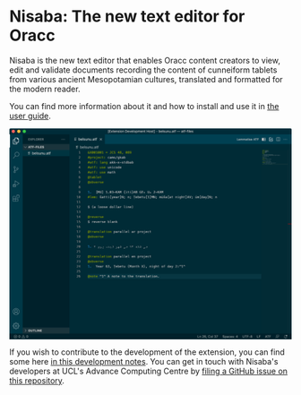 # Nisaba: The new text editor for Oracc

Nisaba is the new text editor that enables Oracc content creators to view, edit and validate documents recording the content of cunneiform tablets from
various ancient Mesopotamian cultures, translated and formatted for the modern reader.

You can find more information about it and how to install and use it in [the user guide](./docs/user-guide).

<img src="./media/nisaba_ar_en_belsunu.png" align="center">

If you wish to contribute to the development of the extension, you can find some here [in this development notes](./docs/development.md). You can get in touch with Nisaba's developers at UCL's Advance Computing Centre by [filing a GitHub issue on this repository](https://github.com/oracc/nisaba/issues/new).
